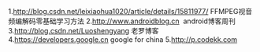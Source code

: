 
1.http://blog.csdn.net/leixiaohua1020/article/details/15811977/  FFMPEG视音频编解码零基础学习方法
2.http://www.androidblog.cn  android博客周刊
3.http://blog.csdn.net/Luoshengyang 老罗博客
4.https://developers.google.cn     google for china
5.http://p.codekk.com
